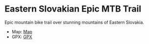 # Eastern Slovakian Epic MTB Trail

Epic mountain bike trail over stunning mountains of Eastern Slovakia.

* Map: [Map](https://imincik.github.io/great-trail.sk)
* GPX: [GPX](https://raw.githubusercontent.com/imincik/great-trail.sk/master/db/great-trail.gpx)
